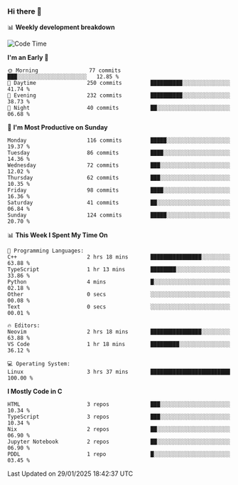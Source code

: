 ### Hi there 👋

📊 **Weekly development breakdown**
<!--START_SECTION:waka-->
![Code Time](http://img.shields.io/badge/Code%20Time-359%20hrs-blue)

**I'm an Early 🐤** 

```text
🌞 Morning                77 commits          ███░░░░░░░░░░░░░░░░░░░░░░   12.85 % 
🌆 Daytime                250 commits         ██████████░░░░░░░░░░░░░░░   41.74 % 
🌃 Evening                232 commits         ██████████░░░░░░░░░░░░░░░   38.73 % 
🌙 Night                  40 commits          ██░░░░░░░░░░░░░░░░░░░░░░░   06.68 % 
```
📅 **I'm Most Productive on Sunday** 

```text
Monday                   116 commits         █████░░░░░░░░░░░░░░░░░░░░   19.37 % 
Tuesday                  86 commits          ████░░░░░░░░░░░░░░░░░░░░░   14.36 % 
Wednesday                72 commits          ███░░░░░░░░░░░░░░░░░░░░░░   12.02 % 
Thursday                 62 commits          ███░░░░░░░░░░░░░░░░░░░░░░   10.35 % 
Friday                   98 commits          ████░░░░░░░░░░░░░░░░░░░░░   16.36 % 
Saturday                 41 commits          ██░░░░░░░░░░░░░░░░░░░░░░░   06.84 % 
Sunday                   124 commits         █████░░░░░░░░░░░░░░░░░░░░   20.70 % 
```


📊 **This Week I Spent My Time On** 

```text
💬 Programming Languages: 
C++                      2 hrs 18 mins       ████████████████░░░░░░░░░   63.88 % 
TypeScript               1 hr 13 mins        ████████░░░░░░░░░░░░░░░░░   33.86 % 
Python                   4 mins              █░░░░░░░░░░░░░░░░░░░░░░░░   02.18 % 
Other                    0 secs              ░░░░░░░░░░░░░░░░░░░░░░░░░   00.08 % 
Text                     0 secs              ░░░░░░░░░░░░░░░░░░░░░░░░░   00.01 % 

🔥 Editors: 
Neovim                   2 hrs 18 mins       ████████████████░░░░░░░░░   63.88 % 
VS Code                  1 hr 18 mins        █████████░░░░░░░░░░░░░░░░   36.12 % 

💻 Operating System: 
Linux                    3 hrs 37 mins       █████████████████████████   100.00 % 
```

**I Mostly Code in C** 

```text
HTML                     3 repos             ███░░░░░░░░░░░░░░░░░░░░░░   10.34 % 
TypeScript               3 repos             ███░░░░░░░░░░░░░░░░░░░░░░   10.34 % 
Nix                      2 repos             ██░░░░░░░░░░░░░░░░░░░░░░░   06.90 % 
Jupyter Notebook         2 repos             ██░░░░░░░░░░░░░░░░░░░░░░░   06.90 % 
PDDL                     1 repo              █░░░░░░░░░░░░░░░░░░░░░░░░   03.45 % 
```




 Last Updated on 29/01/2025 18:42:37 UTC
<!--END_SECTION:waka-->
<!--
**R-enanVieira/R-enanVieira** is a ✨ _special_ ✨ repository because its `README.md` (this file) appears on your GitHub profile.

Here are some ideas to get you started:

- 🔭 I’m currently working on ...
- 🌱 I’m currently learning ...
- 👯 I’m looking to collaborate on ...
- 🤔 I’m looking for help with ...
- 💬 Ask me about ...
- 📫 How to reach me: ...
- 😄 Pronouns: ...
- ⚡ Fun fact: ...
-->
